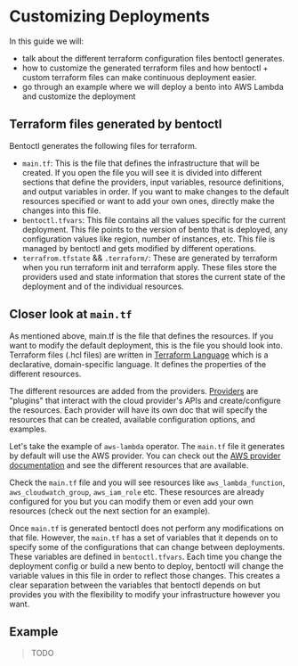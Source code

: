 # Customizing Deployments

In this guide we will:
- talk about the different terraform configuration files bentoctl generates.
- how to customize the generated terraform files and how bentoctl + custom
  terraform files can make continuous deployment easier.
- go through an example where we will deploy a bento into AWS Lambda and
  customize the deployment

## Terraform files generated by bentoctl

Bentoctl generates the following files for terraform.
- `main.tf`: This is the file that defines the infrastructure that will be
  created. If you open the file you will see it is divided into different
  sections that define the providers, input variables, resource definitions, and
  output variables in order. If you want to make changes to the default
  resources specified or want to add your own ones, directly make the changes
  into this file. 
- `bentoctl.tfvars`: This file contains all the values specific for the current
  deployment. This file points to the version of bento that is deployed, any
  configuration values like region, number of instances, etc. This file is
  managed by bentoctl and gets modified by different operations.
- `terrafrom.tfstate` && `.terraform/`: These are generated by terraform when
  you run terraform init and terraform apply. These files store the providers
  used and state information that stores the current state of the deployment and
  of the individual resources. 

## Closer look at `main.tf`
As mentioned above, main.tf is the file that defines the resources. If you want
to modify the default deployment, this is the file you should look into.
Terraform files (.hcl files) are written in [Terraform
Language](https://www.terraform.io/language) which is a declarative,
domain-specific language. It defines the properties of the different resources.

The different resources are added from the providers.
[Providers](https://www.terraform.io/language/providers) are "plugins" that
interact with the cloud provider's APIs and create/configure the resources. Each
provider will have its own doc that will specify the resources that can be
created, available configuration options, and examples.

Let's take the example of `aws-lambda` operator. The `main.tf` file it generates
by default will use the AWS provider. You can check out the [AWS provider
documentation](https://registry.terraform.io/providers/hashicorp/aws/latest/docs)
and see the different resources that are available. 

Check the `main.tf` file and you will see resources like `aws_lambda_function`,
`aws_cloudwatch_group`, `aws_iam_role` etc. These resources are already
configured for you but you can modify them or even add your own resources
(check out the next section for an example). 

Once `main.tf` is generated bentoctl does not perform any modifications on that
file. However, the `main.tf` has a set of variables that it depends on to
specify some of the configurations that can change between deployments. These
variables are defined in `bentoctl.tfvars`. Each time you change the deployment
config or build a new bento to deploy, bentoctl will change the variable values
in this file in order to reflect those changes. This creates a clear separation
between the variables that bentoctl depends on but provides you with the
flexibility to modify your infrastructure however you want.

## Example
> TODO

 

